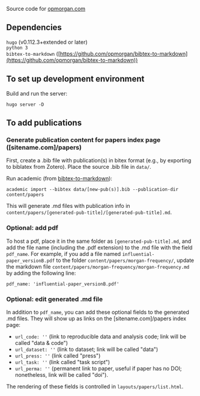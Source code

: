 Source code for [opmorgan.com](https://opmorgan.com)

## Dependencies
```hugo``` (v0.112.3+extended or later)
<br>
```python 3```
<br>
```bibtex-to-markdown``` ([https://github.com/opmorgan/bibtex-to-markdown](https://github.com/opmorgan/bibtex-to-markdown))

## To set up development environment

Build and run the server: 

```
hugo server -D
```


## To add publications

### Generate publication content for papers index page ([sitename.com]/papers)
First, create a .bib file with publication(s) in bitex format (e.g., by exporting to biblatex from Zotero). Place the source .bib file in ```data/```.

Run academic (from [bibtex-to-markdown](https://github.com/opmorgan/bibtex-to-markdown)): 

```
academic import --bibtex data/[new-pub(s)].bib --publication-dir content/papers
```

This will generate .md files with publication info in `content/papers/[generated-pub-title]/[generated-pub-title].md`.

### Optional: add pdf
To host a pdf, place it in the same folder as `[generated-pub-title].md`, and add the file name (including the .pdf extension) to the .md file with the field `pdf_name`.  For example, if you add a file named `influential-paper_versionB.pdf` to the folder `content/papers/morgan-frequency/`, update the markdown file `content/papers/morgan-frequency/morgan-frequency.md` by adding the following line:

```
pdf_name: 'influential-paper_versionB.pdf'
```

### Optional: edit generated .md file
In addition to `pdf_name`, you can add these optional fields to the generated .md files. They will show up as links on the [sitename.com]/papers index page:
- `url_code: ''` (link to reproducible data and analysis code; link will be called "data & code")
- `url_dataset: ''` (link to dataset; link will be called "data")
- `url_press: ''` (link called "press")
- `url_task: ''` (link called "task script")
- `url_perma: ''` (permanent link to paper, useful if paper has no DOI; nonetheless, link will be called "doi").

The rendering of these fields is controlled in `layouts/papers/list.html`.



